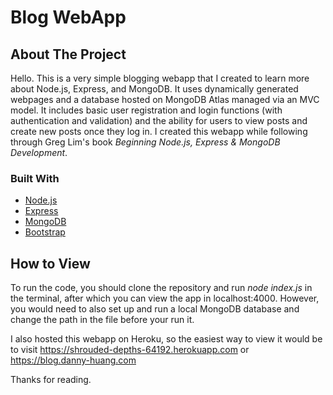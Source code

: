 # Blog WebApp

<!-- ABOUT THE PROJECT -->
## About The Project

Hello. This is a very simple blogging webapp that I created to learn more about Node.js, Express, and MongoDB.
It uses dynamically generated webpages and a database hosted on MongoDB Atlas managed via an MVC model.
It includes basic user registration and login functions (with authentication and validation) and the ability for users to view posts and create new posts once they log in. I created this webapp while following through Greg Lim's book _Beginning Node.js, Express & MongoDB Development_.

### Built With

* [Node.js](https://nodejs.org/en/)
* [Express](https://nodejs.org/en/)
* [MongoDB](https://www.mongodb.com)
* [Bootstrap](https://getbootstrap.com)

<!-- How to View -->
## How to View

To run the code, you should clone the repository and run _node index.js_ in the terminal, after which you can view the app in localhost:4000. However, you would need to also set up and run a local MongoDB database and change the path in the file before your run it.

I also hosted this webapp on Heroku, so the easiest way to view it would be to visit https://shrouded-depths-64192.herokuapp.com or https://blog.danny-huang.com

Thanks for reading.
